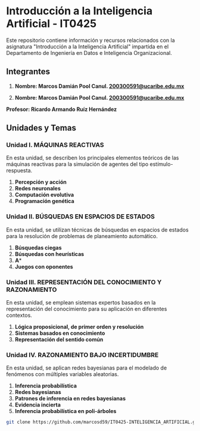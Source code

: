 # Introducción a la Inteligencia Artificial - IT0425

Este repositorio contiene información y recursos relacionados con la asignatura "Introducción a la Inteligencia Artificial" impartida en el Departamento de Ingeniería en Datos e Inteligencia Organizacional.

## Integrantes

1. **Nombre: Marcos Damián Pool Canul. 200300591@ucaribe.edu.mx**

2. **Nombre: Marcos Damián Pool Canul. 200300591@ucaribe.edu.mx**

**Profesor: Ricardo Armando Ruíz Hernández**

## Unidades y Temas

### Unidad I. MÁQUINAS REACTIVAS

En esta unidad, se describen los principales elementos teóricos de las máquinas reactivas para la simulación de agentes del tipo estímulo-respuesta.

1. **Percepción y acción**
2. **Redes neuronales**
3. **Computación evolutiva**
4. **Programación genética**

### Unidad II. BÚSQUEDAS EN ESPACIOS DE ESTADOS

En esta unidad, se utilizan técnicas de búsquedas en espacios de estados para la resolución de problemas de planeamiento automático.

1. **Búsquedas ciegas**
2. **Búsquedas con heurísticas**
3. **A***
4. **Juegos con oponentes**

### Unidad III. REPRESENTACIÓN DEL CONOCIMIENTO Y RAZONAMIENTO

En esta unidad, se emplean sistemas expertos basados en la representación del conocimiento para su aplicación en diferentes contextos.

1. **Lógica proposicional, de primer orden y resolución**
2. **Sistemas basados en conocimiento**
3. **Representación del sentido común**

### Unidad IV. RAZONAMIENTO BAJO INCERTIDUMBRE

En esta unidad, se aplican redes bayesianas para el modelado de fenómenos con múltiples variables aleatorias.

1. **Inferencia probabilística**
2. **Redes bayesianas**
3. **Patrones de inferencia en redes bayesianas**
4. **Evidencia incierta**
5. **Inferencia probabilística en poli-árboles**

```bash
git clone https://github.com/marcosd59/IT0425-INTELIGENCIA_ARTIFICIAL.git
```
